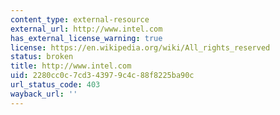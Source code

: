 ```yaml
---
content_type: external-resource
external_url: http://www.intel.com
has_external_license_warning: true
license: https://en.wikipedia.org/wiki/All_rights_reserved
status: broken
title: http://www.intel.com
uid: 2280cc0c-7cd3-4397-9c4c-88f8225ba90c
url_status_code: 403
wayback_url: ''
---
```

